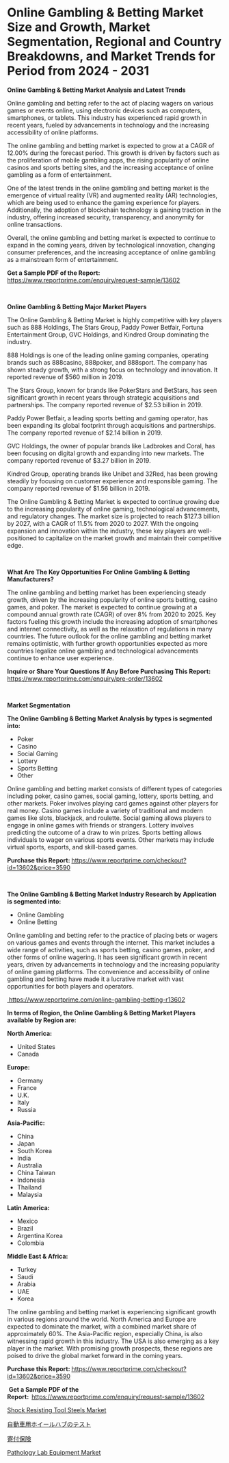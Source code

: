<p><h1>Online Gambling & Betting Market Size and Growth, Market Segmentation, Regional and Country Breakdowns, and Market Trends for Period from 2024 -  2031</h1></p><p><strong>Online Gambling & Betting Market Analysis and Latest Trends</strong></p>
<p><p>Online gambling and betting refer to the act of placing wagers on various games or events online, using electronic devices such as computers, smartphones, or tablets. This industry has experienced rapid growth in recent years, fueled by advancements in technology and the increasing accessibility of online platforms.</p><p>The online gambling and betting market is expected to grow at a CAGR of 12.00% during the forecast period. This growth is driven by factors such as the proliferation of mobile gambling apps, the rising popularity of online casinos and sports betting sites, and the increasing acceptance of online gambling as a form of entertainment.</p><p>One of the latest trends in the online gambling and betting market is the emergence of virtual reality (VR) and augmented reality (AR) technologies, which are being used to enhance the gaming experience for players. Additionally, the adoption of blockchain technology is gaining traction in the industry, offering increased security, transparency, and anonymity for online transactions.</p><p>Overall, the online gambling and betting market is expected to continue to expand in the coming years, driven by technological innovation, changing consumer preferences, and the increasing acceptance of online gambling as a mainstream form of entertainment.</p></p>
<p><strong>Get a Sample PDF of the Report:&nbsp;</strong> <a href="https://www.reportprime.com/enquiry/request-sample/13602">https://www.reportprime.com/enquiry/request-sample/13602</a></p>
<p>&nbsp;</p>
<p><strong>Online Gambling & Betting Major Market Players</strong></p>
<p><p>The Online Gambling & Betting Market is highly competitive with key players such as 888 Holdings, The Stars Group, Paddy Power Betfair, Fortuna Entertainment Group, GVC Holdings, and Kindred Group dominating the industry. </p><p>888 Holdings is one of the leading online gaming companies, operating brands such as 888casino, 888poker, and 888sport. The company has shown steady growth, with a strong focus on technology and innovation. It reported revenue of $560 million in 2019. </p><p>The Stars Group, known for brands like PokerStars and BetStars, has seen significant growth in recent years through strategic acquisitions and partnerships. The company reported revenue of $2.53 billion in 2019.</p><p>Paddy Power Betfair, a leading sports betting and gaming operator, has been expanding its global footprint through acquisitions and partnerships. The company reported revenue of $2.14 billion in 2019. </p><p>GVC Holdings, the owner of popular brands like Ladbrokes and Coral, has been focusing on digital growth and expanding into new markets. The company reported revenue of $3.27 billion in 2019.</p><p>Kindred Group, operating brands like Unibet and 32Red, has been growing steadily by focusing on customer experience and responsible gaming. The company reported revenue of $1.56 billion in 2019.</p><p>The Online Gambling & Betting Market is expected to continue growing due to the increasing popularity of online gaming, technological advancements, and regulatory changes. The market size is projected to reach $127.3 billion by 2027, with a CAGR of 11.5% from 2020 to 2027. With the ongoing expansion and innovation within the industry, these key players are well-positioned to capitalize on the market growth and maintain their competitive edge.</p></p>
<p>&nbsp;</p>
<p><strong>What Are The Key Opportunities For Online Gambling & Betting Manufacturers?</strong></p>
<p><p>The online gambling and betting market has been experiencing steady growth, driven by the increasing popularity of online sports betting, casino games, and poker. The market is expected to continue growing at a compound annual growth rate (CAGR) of over 8% from 2020 to 2025. Key factors fueling this growth include the increasing adoption of smartphones and internet connectivity, as well as the relaxation of regulations in many countries. The future outlook for the online gambling and betting market remains optimistic, with further growth opportunities expected as more countries legalize online gambling and technological advancements continue to enhance user experience.</p></p>
<p><strong>Inquire or Share Your Questions If Any Before Purchasing This Report:</strong> <a href="https://www.reportprime.com/enquiry/pre-order/13602">https://www.reportprime.com/enquiry/pre-order/13602</a></p>
<p>&nbsp;</p>
<p><strong>Market Segmentation</strong></p>
<p><strong>The Online Gambling & Betting Market Analysis by types is segmented into:</strong></p>
<p><ul><li>Poker</li><li>Casino</li><li>Social Gaming</li><li>Lottery</li><li>Sports Betting</li><li>Other</li></ul></p>
<p><p>Online gambling and betting market consists of different types of categories including poker, casino games, social gaming, lottery, sports betting, and other markets. Poker involves playing card games against other players for real money. Casino games include a variety of traditional and modern games like slots, blackjack, and roulette. Social gaming allows players to engage in online games with friends or strangers. Lottery involves predicting the outcome of a draw to win prizes. Sports betting allows individuals to wager on various sports events. Other markets may include virtual sports, esports, and skill-based games.</p></p>
<p><strong>Purchase this Report:&nbsp;</strong><a href="https://www.reportprime.com/checkout?id=13602&price=3590">https://www.reportprime.com/checkout?id=13602&price=3590</a></p>
<p>&nbsp;</p>
<p><strong>The Online Gambling & Betting Market Industry Research by Application is segmented into:</strong></p>
<p><ul><li>Online Gambling</li><li>Online Betting</li></ul></p>
<p><p>Online gambling and betting refer to the practice of placing bets or wagers on various games and events through the internet. This market includes a wide range of activities, such as sports betting, casino games, poker, and other forms of online wagering. It has seen significant growth in recent years, driven by advancements in technology and the increasing popularity of online gaming platforms. The convenience and accessibility of online gambling and betting have made it a lucrative market with vast opportunities for both players and operators.</p></p>
<p><a href="https://www.reportprime.com/online-gambling-betting-r13602">&nbsp;https://www.reportprime.com/online-gambling-betting-r13602</a></p>
<p><strong>In terms of Region, the Online Gambling & Betting Market Players available by Region are:</strong></p>
<p>
    <p> <strong> North America: </strong>
        <ul>
            <li>United States</li>
            <li>Canada</li>
        </ul>
        </p> 
    <p> <strong> Europe: </strong>
        <ul>
            <li>Germany</li>
            <li>France</li>
            <li>U.K.</li>
            <li>Italy</li>
            <li>Russia</li>
        </ul>
        </p> 
    <p> <strong> Asia-Pacific: </strong>
        <ul>
            <li>China</li>
            <li>Japan</li>
            <li>South Korea</li>
            <li>India</li>
            <li>Australia</li>
            <li>China Taiwan</li>
            <li>Indonesia</li>
            <li>Thailand</li>
            <li>Malaysia</li>
        </ul>
        </p> 
    <p> <strong> Latin America: </strong>
        <ul>
            <li>Mexico</li>
            <li>Brazil</li>
            <li>Argentina Korea</li>
            <li>Colombia</li>
        </ul>
        </p> 
    <p> <strong> Middle East & Africa: </strong>
        <ul>
            <li>Turkey</li>
            <li>Saudi</li>
            <li>Arabia</li>
            <li>UAE</li>
            <li>Korea</li>
        </ul>
    </p>
    </p>
<p><p>The online gambling and betting market is experiencing significant growth in various regions around the world. North America and Europe are expected to dominate the market, with a combined market share of approximately 60%. The Asia-Pacific region, especially China, is also witnessing rapid growth in this industry. The USA is also emerging as a key player in the market. With promising growth prospects, these regions are poised to drive the global market forward in the coming years.</p></p>
<p><strong>Purchase this Report: </strong><a href="https://www.reportprime.com/checkout?id=13602&price=3590">https://www.reportprime.com/checkout?id=13602&price=3590</a></p>
<p>&nbsp;<strong>Get a Sample PDF of the Report:&nbsp;&nbsp;</strong><a href="https://www.reportprime.com/enquiry/request-sample/13602">https://www.reportprime.com/enquiry/request-sample/13602</a></p>
<p><strong></strong></p>
<p><p><a href="https://www.linkedin.com/pulse/shock-resisting-tool-steels-market-size-focuses-dynamics-mln8f">Shock Resisting Tool Steels Market</a></p><p><a href="https://github.com/Fatimaklein1/Market-Research-Report-List-1/blob/main/507763980414.md">自動車用ホイールハブのテスト</a></p><p><a href="https://github.com/CloydAbbott2023/Market-Research-Report-List-1/blob/main/952560880413.md">寄付保険</a></p><p><a href="https://github.com/LibbySpencer2018/Market-Research-Report-List-1/blob/main/pathology-lab-equipment-market.md">Pathology Lab Equipment Market</a></p></p>